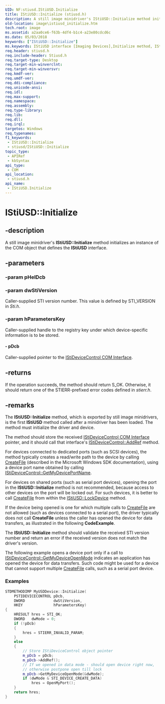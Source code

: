 ```yaml
---
UID: NF:stiusd.IStiUSD.Initialize
title: IStiUSD::Initialize (stiusd.h)
description: A still image minidriver's IStiUSD::Initialize method initializes an instance of the COM object that defines the IStiUSD interface.
old-location: image\istiusd_initialize.htm
tech.root: image
ms.assetid: a2aa0ce6-f63b-4df4-b1c4-a23e80cdcd6c
ms.date: 05/03/2018
keywords: ["IStiUSD::Initialize"]
ms.keywords: IStiUSD interface [Imaging Devices],Initialize method, IStiUSD.Initialize, IStiUSD::Initialize, Initialize, Initialize method [Imaging Devices], Initialize method [Imaging Devices],IStiUSD interface, image.istiusd_initialize, stifnc_b587b574-dd44-47a2-9d04-78e34733a456.xml, stiusd/IStiUSD::Initialize
req.header: stiusd.h
req.include-header: Stiusd.h
req.target-type: Desktop
req.target-min-winverclnt: 
req.target-min-winversvr: 
req.kmdf-ver: 
req.umdf-ver: 
req.ddi-compliance: 
req.unicode-ansi: 
req.idl: 
req.max-support: 
req.namespace: 
req.assembly: 
req.type-library: 
req.lib: 
req.dll: 
req.irql: 
targetos: Windows
req.typenames: 
f1_keywords:
 - IStiUSD::Initialize
 - stiusd/IStiUSD::Initialize
topic_type:
 - APIRef
 - kbSyntax
api_type:
 - COM
api_location:
 - stiusd.h
api_name:
 - IStiUSD.Initialize
---
```


# IStiUSD::Initialize


## -description

A still image minidriver's **IStiUSD::Initialize** method initializes an instance of the COM object that defines the **IStiUSD** interface.

## -parameters

### -param pHelDcb

### -param dwStiVersion

Caller-supplied STI version number. This value is defined by STI_VERSION in *Sti.h*.

### -param hParametersKey

Caller-supplied handle to the registry key under which device-specific information is to be stored.

#### - pDcb

Caller-supplied pointer to the [IStiDeviceControl COM Interface](https://docs.microsoft.com/windows-hardware/drivers/image/istidevicecontrol-com-interface).

## -returns

If the operation succeeds, the method should return S_OK. Otherwise, it should return one of the STIERR-prefixed error codes defined in *stierr.h*.

## -remarks

The **IStiUSD::Initialize** method, which is exported by still image minidrivers, is the first **IStiUSD** method called after a minidriver has been loaded. The method must initialize the driver and device.

The method should store the received [IStiDeviceControl COM Interface](https://docs.microsoft.com/windows-hardware/drivers/image/istidevicecontrol-com-interface) pointer, and it should call that interface's [IStiDeviceControl::AddRef](https://docs.microsoft.com/windows-hardware/drivers/ddi/stiusd/nf-stiusd-istidevicecontrol-addref) method.

For devices connected to dedicated ports (such as SCSI devices), the method typically creates a read/write path to the device by calling [CreateFile](https://docs.microsoft.com/windows/desktop/api/fileapi/nf-fileapi-createfilea) (described in the Microsoft Windows SDK documentation), using a device port name obtained by calling [IStiDeviceControl::GetMyDevicePortName](https://docs.microsoft.com/windows-hardware/drivers/ddi/stiusd/nf-stiusd-istidevicecontrol-getmydeviceportname).

For devices on shared ports (such as serial port devices), opening the port in the **IStiUSD::Initialize** method is not recommended, because access to other devices on the port will be locked out. For such devices, it is better to call [CreateFile](https://docs.microsoft.com/windows/desktop/api/fileapi/nf-fileapi-createfilea) from within the [IStiUSD::LockDevice](https://docs.microsoft.com/windows-hardware/drivers/ddi/stiusd/nf-stiusd-istiusd-lockdevice) method.

 If the device being opened is one for which multiple calls to [CreateFile](https://docs.microsoft.com/windows/desktop/api/fileapi/nf-fileapi-createfilea) are not allowed (such as devices connected to a serial port), the driver typically does not call **CreateFile** unless the caller has opened the device for data transfers, as illustrated in the following **CodeExample**.

The **IStiUSD::Initialize** method should validate the received STI version number and return an error if the received version does not match the driver's version.

The following example opens a device port only if a call to [IStiDeviceControl::GetMyDeviceOpenMode](https://docs.microsoft.com/windows-hardware/drivers/ddi/stiusd/nf-stiusd-istidevicecontrol-getmydeviceopenmode) indicates an application has opened the device for data transfers. Such code might be used for a device that cannot support multiple [CreateFile](https://docs.microsoft.com/windows/desktop/api/fileapi/nf-fileapi-createfilea) calls, such as a serial port device.

### Examples

```cpp
STDMETHODIMP MyUSDDevice::Initialize(
    PSTIDEVICECONTROL pDcb,
    DWORD             dwStiVersion,
    HKEY              hParametersKey)
{
    HRESULT hres = STI_OK;
    DWORD   dwMode = 0;
    if (!pDcb)
    {
        hres = STIERR_INVALID_PARAM;
    }
    else
    {
        // Store IStiDeviceControl object pointer
        m_pDcb = pDcb;
        m_pDcb->AddRef();
        // If we opened in data mode - should open device right now,
        // otherwise postpone open till lock
        m_pDcb->GetMyDeviceOpenMode(&dwMode);
        if (dwMode & STI_DEVICE_CREATE_DATA)
            hres = OpenMyPort();
    }
    return hres;
}
```

